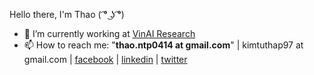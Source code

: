 Hello there, I'm Thao ( ͡° ͜ʖ ͡°)

- 🔭 I’m currently working at [VinAI Research](https://www.vinai.io)
- 📫 How to reach me: "**thao.ntp0414 at gmail.com**" | kimtuthap97 at gmail.com | [facebook](https://www.facebook.com/kimtuthap97) | [linkedin](https://www.linkedin.com/in/kimtuthap97/) | [twitter](https://twitter.com/kimtuthap97)
